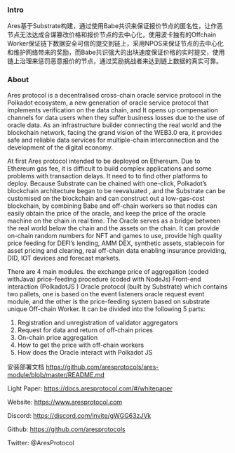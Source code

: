 ### Intro

Ares基于Substrate构建，通过使用Babe共识来保证报价节点的匿名性，让作恶节点无法达成合谋篡改价格和报价节点的去中心化，使用波卡独有的Offchain Worker保证链下数据安全可信的提交到链上，采用NPOS来保证节点的去中心化和维护网络带来的奖励，而Babe共识强大的出块速度保证价格的实时提交，使用链上治理来惩罚恶意报价的节点，通过奖励挑战者来达到链上数据的真实可靠。


### About

Ares protocol is a decentralised cross-chain oracle service protocol in the Polkadot ecosystem, a new generation of oracle service protocol that implements verification on the data chain, and It opens up compensation channels for data users when they suffer business losses due to the use of oracle data. As an infrastructure builder connecting the real world and the blockchain network, facing the grand vision of the WEB3.0 era, it provides safe and reliable data services for multiple-chain interconnection and the development of the digital economy.

At first Ares protocol intended to be deployed on Ethereum. Due to Ethereum gas fee, it is difficult to build complex applications and some problems with transaction delays. It need to to find other platforms to deploy. Because Substrate can be chained with one-click, Polkadot’s blockchain architecture began to be reevaluated , and the Substrate can be customised on the blockchain and can construct out a low-gas-cost blockchain, by combining Babe and off-chain workers so that nodes can easily obtain the price of the oracle, and keep the price of the oracle machine on the chain in real time.
The Oracle serves as a bridge between the real world below the chain and the assets on the chain. It can provide on-chain random numbers for NFT and games to use, provide high quality price feeding for DEFI’s lending, AMM DEX, synthetic assets, stablecoin for asset pricing and clearing, real off-chain data enabling insurance providing, DID, IOT devices and forecast markets.

There are 4 main modules.
the exchange price of aggregation (coded withJava)
price-feeding procedure (coded with NodeJs)
Front-end interaction (PolkadotJS )
Oracle protocol (built by Substrate) which contains two pallets, one is based on the event listeners oracle request event module, and the other is the price-feeding system based on substrate unique Off-chain Worker.
It can be divided into the following 5 parts:
1. Registration and unregistration of validator aggregators
2. Request for data and return of off-chain prices
3. On-chain price aggregation
4. How to get the price with off-chain workers
5. How does the Oracle interact with Polkadot JS

安装部署文档 https://github.com/aresprotocols/ares-module/blob/master/README.md

Light Paper: https://docs.aresprotocol.com/#/whitepaper

Website: https://www.aresprotocol.com

Discord: https://discord.com/invite/gWGG63zJVk

Github: https://github.com/aresprotocols

Twitter: @AresProtocol
